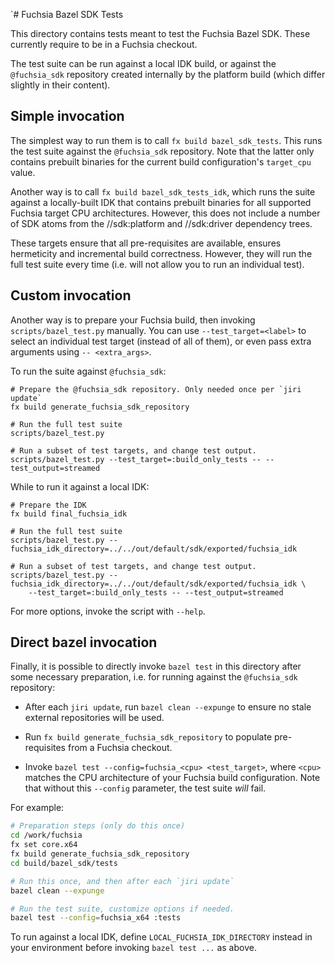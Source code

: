`# Fuchsia Bazel SDK Tests

This directory contains tests meant to test the Fuchsia Bazel SDK.
These currently require to be in a Fuchsia checkout.

The test suite can be run against a local IDK build, or against the
`@fuchsia_sdk` repository created internally by the platform build
(which differ slightly in their content).

## Simple invocation

The simplest way to run them is to call `fx build bazel_sdk_tests`. This
runs the test suite against the `@fuchsia_sdk` repository. Note that
the latter only contains prebuilt binaries for the current build
configuration's `target_cpu` value.

Another way is to call `fx build bazel_sdk_tests_idk`, which runs the
suite against a locally-built IDK that contains prebuilt binaries
for all supported Fuchsia target CPU architectures. However, this
does not include a number of SDK atoms from the //sdk:platform
and //sdk:driver dependency trees.

These targets ensure that all pre-requisites are available, ensures
hermeticity and incremental build correctness. However, they will run
the full test suite every time (i.e. will not allow you to run an
individual test).

## Custom invocation

Another way is to prepare your Fuchsia build, then invoking
`scripts/bazel_test.py` manually. You can use `--test_target=<label>`
to select an individual test target (instead of all of them), or
even pass extra arguments using `-- <extra_args>`.

To run the suite against `@fuchsia_sdk`:

```
# Prepare the @fuchsia_sdk repository. Only needed once per `jiri update`
fx build generate_fuchsia_sdk_repository

# Run the full test suite
scripts/bazel_test.py

# Run a subset of test targets, and change test output.
scripts/bazel_test.py --test_target=:build_only_tests -- --test_output=streamed
```

While to run it against a local IDK:

```
# Prepare the IDK
fx build final_fuchsia_idk

# Run the full test suite
scripts/bazel_test.py --fuchsia_idk_directory=../../out/default/sdk/exported/fuchsia_idk

# Run a subset of test targets, and change test output.
scripts/bazel_test.py --fuchsia_idk_directory=../../out/default/sdk/exported/fuchsia_idk \
    --test_target=:build_only_tests -- --test_output=streamed
```

For more options, invoke the script with `--help`.

## Direct bazel invocation

Finally, it is possible to directly invoke `bazel test`
in this directory after some necessary preparation, i.e. for running against
the `@fuchsia_sdk` repository:

- After each `jiri update`, run `bazel clean --expunge` to ensure no stale
  external repositories will be used.

- Run `fx build generate_fuchsia_sdk_repository` to populate pre-requisites
  from a Fuchsia checkout.

- Invoke `bazel test --config=fuchsia_<cpu> <test_target>`, where
  `<cpu>` matches the CPU architecture of your Fuchsia build configuration.
  Note that without this `--config` parameter, the test suite *will* fail.

For example:

```sh
# Preparation steps (only do this once)
cd /work/fuchsia
fx set core.x64
fx build generate_fuchsia_sdk_repository
cd build/bazel_sdk/tests

# Run this once, and then after each `jiri update`
bazel clean --expunge

# Run the test suite, customize options if needed.
bazel test --config=fuchsia_x64 :tests
```

To run against a local IDK, define `LOCAL_FUCHSIA_IDK_DIRECTORY` instead
in your environment before invoking `bazel test ...` as above.

